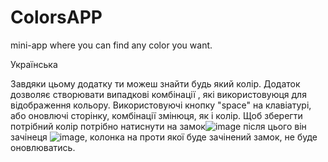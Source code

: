 # ColorsAPP
mini-app where you can find any color you want.

Українська

Завдяки цьому додатку ти можеш знайти будь який колір. Додаток дозволяє створювати випадкові комбінації , які використовуюця для відображення кольору.
Використовуючі кнопку "space" на клавіатурі, або оновлючі сторінку, комбінації змінюця, як і колір.
Щоб зберегти потрібний колір потрібно натиснути на замок![image](https://github.com/dancqre/ColorsAPP/assets/94985901/974b5082-4924-4b73-93c3-aa5dc0a205e8)
після цього він зачінеця ![image](https://github.com/dancqre/ColorsAPP/assets/94985901/7ee35ed6-d298-4384-b6d0-bf31593f5e59), колонка на проти якої буде зачінений замок, не буде оновлюватись.


